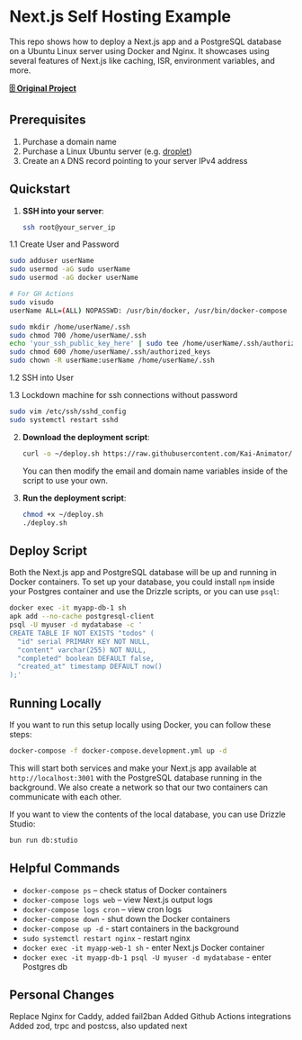 # Next.js Self Hosting Example

This repo shows how to deploy a Next.js app and a PostgreSQL database on a Ubuntu Linux server using Docker and Nginx. It showcases using several features of Next.js like caching, ISR, environment variables, and more.

[**🗄️ Original Project**](https://github.com/leerob/next-self-host/tree/main)

## Prerequisites

1. Purchase a domain name
2. Purchase a Linux Ubuntu server (e.g. [droplet](https://www.digitalocean.com/products/droplets))
3. Create an `A` DNS record pointing to your server IPv4 address

## Quickstart

1. **SSH into your server**:

   ```bash
   ssh root@your_server_ip
   ```

1.1 Create User and Password

```bash
sudo adduser userName
sudo usermod -aG sudo userName
sudo usermod -aG docker userName

# For GH Actions
sudo visudo
userName ALL=(ALL) NOPASSWD: /usr/bin/docker, /usr/bin/docker-compose

sudo mkdir /home/userName/.ssh
sudo chmod 700 /home/userName/.ssh
echo 'your_ssh_public_key_here' | sudo tee /home/userName/.ssh/authorized_keys
sudo chmod 600 /home/userName/.ssh/authorized_keys
sudo chown -R userName:userName /home/userName/.ssh
```

1.2 SSH into User

1.3 Lockdown machine for ssh connections without password

```bash
sudo vim /etc/ssh/sshd_config
sudo systemctl restart sshd
```

2. **Download the deployment script**:

   ```bash
   curl -o ~/deploy.sh https://raw.githubusercontent.com/Kai-Animator/next-self-host/refs/heads/main/deploy.sh
   ```

   You can then modify the email and domain name variables inside of the script to use your own.

3. **Run the deployment script**:

   ```bash
   chmod +x ~/deploy.sh
   ./deploy.sh
   ```

## Deploy Script

Both the Next.js app and PostgreSQL database will be up and running in Docker containers. To set up your database, you could install `npm` inside your Postgres container and use the Drizzle scripts, or you can use `psql`:

```bash
docker exec -it myapp-db-1 sh
apk add --no-cache postgresql-client
psql -U myuser -d mydatabase -c '
CREATE TABLE IF NOT EXISTS "todos" (
  "id" serial PRIMARY KEY NOT NULL,
  "content" varchar(255) NOT NULL,
  "completed" boolean DEFAULT false,
  "created_at" timestamp DEFAULT now()
);'
```

## Running Locally

If you want to run this setup locally using Docker, you can follow these steps:

```bash
docker-compose -f docker-compose.development.yml up -d
```

This will start both services and make your Next.js app available at `http://localhost:3001` with the PostgreSQL database running in the background. We also create a network so that our two containers can communicate with each other.

If you want to view the contents of the local database, you can use Drizzle Studio:

```bash
bun run db:studio
```

## Helpful Commands

- `docker-compose ps` – check status of Docker containers
- `docker-compose logs web` – view Next.js output logs
- `docker-compose logs cron` – view cron logs
- `docker-compose down` - shut down the Docker containers
- `docker-compose up -d` - start containers in the background
- `sudo systemctl restart nginx` - restart nginx
- `docker exec -it myapp-web-1 sh` - enter Next.js Docker container
- `docker exec -it myapp-db-1 psql -U myuser -d mydatabase` - enter Postgres db

## Personal Changes

Replace Nginx for Caddy, added fail2ban
Added Github Actions integrations
Added zod, trpc and postcss, also updated next
